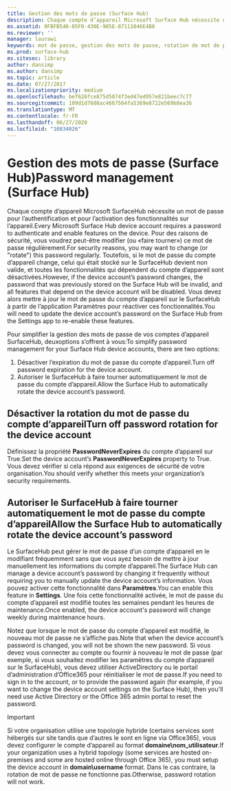 ```yaml
---
title: Gestion des mots de passe (Surface Hub)
description: Chaque compte d’appareil Microsoft Surface Hub nécessite un mot de passe pour l’authentification et pour l’activation des fonctionnalités sur l’appareil.
ms.assetid: 0FBFB546-05F0-430E-905E-87111046E4B8
ms.reviewer: ''
manager: laurawi
keywords: mot de passe, gestion des mots de passe, rotation de mot de passe, compte d’appareil
ms.prod: surface-hub
ms.sitesec: library
author: dansimp
ms.author: dansimp
ms.topic: article
ms.date: 07/27/2017
ms.localizationpriority: medium
ms.openlocfilehash: bef626fce875d5074f3ed47ed957e821beec7c77
ms.sourcegitcommit: 109d1d7608ac4667564fa5369e8722e569b8ea36
ms.translationtype: MT
ms.contentlocale: fr-FR
ms.lasthandoff: 06/27/2020
ms.locfileid: "10834026"
---
```

# <span data-ttu-id="e4758-104">Gestion des mots de passe (Surface Hub)</span><span class="sxs-lookup"><span data-stu-id="e4758-104">Password management (Surface Hub)</span></span>

<span data-ttu-id="e4758-105">Chaque compte d’appareil Microsoft SurfaceHub nécessite un mot de passe pour l’authentification et pour l’activation des fonctionnalités sur l’appareil.</span><span class="sxs-lookup"><span data-stu-id="e4758-105">Every Microsoft Surface Hub device account requires a password to authenticate and enable features on the device.</span></span> <span data-ttu-id="e4758-106">Pour des raisons de sécurité, vous voudrez peut-être modifier (ou «faire tourner») ce mot de passe régulièrement.</span><span class="sxs-lookup"><span data-stu-id="e4758-106">For security reasons, you may want to change (or "rotate") this password regularly.</span></span> <span data-ttu-id="e4758-107">Toutefois, si le mot de passe du compte d’appareil change, celui qui était stocké sur le SurfaceHub devient non valide, et toutes les fonctionnalités qui dépendent du compte d’appareil sont désactivées.</span><span class="sxs-lookup"><span data-stu-id="e4758-107">However, if the device account’s password changes, the password that was previously stored on the Surface Hub will be invalid, and all features that depend on the device account will be disabled.</span></span> <span data-ttu-id="e4758-108">Vous devez alors mettre à jour le mot de passe du compte d’appareil sur le SurfaceHub à partir de l’application Paramètres pour réactiver ces fonctionnalités.</span><span class="sxs-lookup"><span data-stu-id="e4758-108">You will need to update the device account’s password on the Surface Hub from the Settings app to re-enable these features.</span></span>

<span data-ttu-id="e4758-109">Pour simplifier la gestion des mots de passe de vos comptes d’appareil SurfaceHub, deuxoptions s’offrent à vous:</span><span class="sxs-lookup"><span data-stu-id="e4758-109">To simplify password management for your Surface Hub device accounts, there are two options:</span></span>

1.  <span data-ttu-id="e4758-110">Désactiver l’expiration du mot de passe du compte d’appareil.</span><span class="sxs-lookup"><span data-stu-id="e4758-110">Turn off password expiration for the device account.</span></span>
2.  <span data-ttu-id="e4758-111">Autoriser le SurfaceHub à faire tourner automatiquement le mot de passe du compte d’appareil.</span><span class="sxs-lookup"><span data-stu-id="e4758-111">Allow the Surface Hub to automatically rotate the device account’s password.</span></span>


## <span data-ttu-id="e4758-112">Désactiver la rotation du mot de passe du compte d’appareil</span><span class="sxs-lookup"><span data-stu-id="e4758-112">Turn off password rotation for the device account</span></span>

<span data-ttu-id="e4758-113">Définissez la propriété **PasswordNeverExpires** du compte d’appareil sur True.</span><span class="sxs-lookup"><span data-stu-id="e4758-113">Set the device account’s **PasswordNeverExpires** property to True.</span></span> <span data-ttu-id="e4758-114">Vous devez vérifier si cela répond aux exigences de sécurité de votre organisation.</span><span class="sxs-lookup"><span data-stu-id="e4758-114">You should verify whether this meets your organization’s security requirements.</span></span>


## <span data-ttu-id="e4758-115">Autoriser le SurfaceHub à faire tourner automatiquement le mot de passe du compte d’appareil</span><span class="sxs-lookup"><span data-stu-id="e4758-115">Allow the Surface Hub to automatically rotate the device account’s password</span></span>

<span data-ttu-id="e4758-116">Le SurfaceHub peut gérer le mot de passe d’un compte d’appareil en le modifiant fréquemment sans que vous ayez besoin de mettre à jour manuellement les informations du compte d’appareil.</span><span class="sxs-lookup"><span data-stu-id="e4758-116">The Surface Hub can manage a device account’s password by changing it frequently without requiring you to manually update the device account’s information.</span></span> <span data-ttu-id="e4758-117">Vous pouvez activer cette fonctionnalité dans **Paramètres**.</span><span class="sxs-lookup"><span data-stu-id="e4758-117">You can enable this feature in **Settings**.</span></span> <span data-ttu-id="e4758-118">Une fois cette fonctionnalité activée, le mot de passe du compte d’appareil est modifié toutes les semaines pendant les heures de maintenance.</span><span class="sxs-lookup"><span data-stu-id="e4758-118">Once enabled, the device account's password will change weekly during maintenance hours.</span></span>

<span data-ttu-id="e4758-119">Notez que lorsque le mot de passe du compte d’appareil est modifié, le nouveau mot de passe ne s’affiche pas.</span><span class="sxs-lookup"><span data-stu-id="e4758-119">Note that when the device account’s password is changed, you will not be shown the new password.</span></span> <span data-ttu-id="e4758-120">Si vous devez vous connecter au compte ou fournir à nouveau le mot de passe (par exemple, si vous souhaitez modifier les paramètres du compte d’appareil sur le SurfaceHub), vous devez utiliser ActiveDirectory ou le portail d’administration d’Office365 pour réinitialiser le mot de passe.</span><span class="sxs-lookup"><span data-stu-id="e4758-120">If you need to sign in to the account, or to provide the password again (for example, if you want to change the device account settings on the Surface Hub), then you'll need use Active Directory or the Office 365 admin portal to reset the password.</span></span>

> [!IMPORTANT]
> <span data-ttu-id="e4758-121">Si votre organisation utilise une topologie hybride (certains services sont hébergés sur site tandis que d’autres le sont en ligne via Office365), vous devez configurer le compte d’appareil au format **domaine\nom_utilisateur**.</span><span class="sxs-lookup"><span data-stu-id="e4758-121">If your organization uses a hybrid topology (some services are hosted on-premises and some are hosted online through Office 365), you must setup the device account in **domain\username** format.</span></span> <span data-ttu-id="e4758-122">Dans le cas contraire, la rotation de mot de passe ne fonctionne pas.</span><span class="sxs-lookup"><span data-stu-id="e4758-122">Otherwise, password rotation will not work.</span></span>
